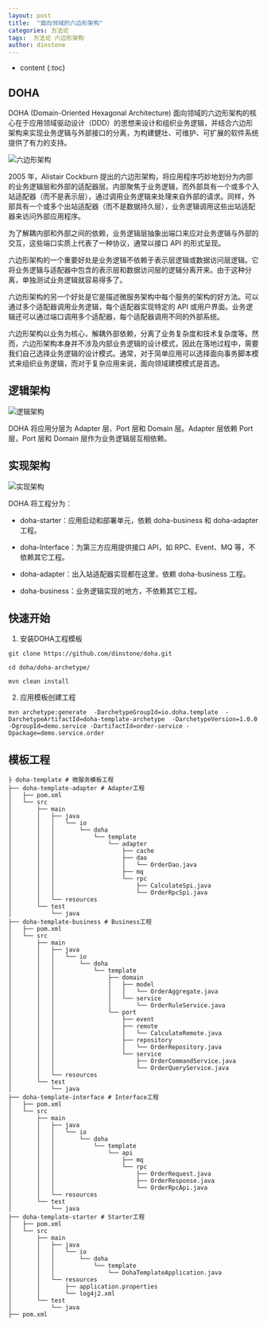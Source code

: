```yaml
---
layout: post
title:  "面向领域的六边形架构"
categories: 方法论
tags:  方法论 六边形架构
author: dinstone
---
```


* content
{:toc}

## DOHA 

DOHA (Domain-Oriented Hexagonal Architecture) 面向领域的六边形架构的核心在于应用领域驱动设计（DDD）的思想来设计和组织业务逻辑，并结合六边形架构来实现业务逻辑与外部接口的分离，为构建健壮、可维护、可扩展的软件系统提供了有力的支持。

![六边形架构]({{site.url}}/img/arch/ha.jpg)

2005 年，Alistair Cockburn 提出的六边形架构，将应用程序巧妙地划分为内部的业务逻辑层和外部的适配器层。内部聚焦于业务逻辑，而外部具有一个或多个入站适配器（而不是表示层），通过调用业务逻辑来处理来自外部的请求。同样，外部具有一个或多个出站适配器（而不是数据持久层），业务逻辑调用这些出站适配器来访问外部应用程序。

为了解耦内部和外部之间的依赖，业务逻辑层抽象出端口来应对业务逻辑与外部的交互，这些端口实质上代表了一种协议，通常以接口 API 的形式呈现。

六边形架构的一个重要好处是业务逻辑不依赖于表示层逻辑或数据访问层逻辑。它将业务逻辑与适配器中包含的表示层和数据访问层的逻辑分离开来。由于这种分离，单独测试业务逻辑就容易得多了。

六边形架构的另一个好处是它是描述微服务架构中每个服务的架构的好方法。可以通过多个适配器调用业务逻辑，每个适配器实现特定的 API 或用户界面。业务逻辑还可以通过端口调用多个适配器，每个适配器调用不同的外部系统。

六边形架构以业务为核心，解耦外部依赖，分离了业务复杂度和技术复杂度等。然而，六边形架构本身并不涉及内部业务逻辑的设计模式，因此在落地过程中，需要我们自己选择业务逻辑的设计模式。通常，对于简单应用可以选择面向事务脚本模式来组织业务逻辑，而对于复杂应用来说，面向领域建模模式是首选。

## 逻辑架构

![逻辑架构]({{site.url}}/img/arch/doha-l.jpg)

DOHA 将应用分层为 Adapter 层、Port 层和 Domain 层。Adapter 层依赖 Port 层，Port 层和 Domain 层作为业务逻辑层互相依赖。

## 实现架构

![实现架构]({{site.url}}/img/arch/doha-p.jpg)

DOHA 将工程分为：

- doha-starter：应用启动和部署单元，依赖 doha-business 和 doha-adapter 工程。

- doha-Interface：为第三方应用提供接口 API，如 RPC、Event、MQ 等，不依赖其它工程。

- doha-adapter：出入站适配器实现都在这里，依赖 doha-business 工程。

- doha-business：业务逻辑实现的地方，不依赖其它工程。

## 快速开始

1. 安装DOHA工程模板

``` shell
git clone https://github.com/dinstone/doha.git

cd doha/doha-archetype/

mvn clean install
```

2. 应用模板创建工程

``` shell
mvn archetype:generate  -DarchetypeGroupId=io.doha.template  -DarchetypeArtifactId=doha-template-archetype  -DarchetypeVersion=1.0.0 -DgroupId=demo.service -DartifactId=order-service -Dpackage=demo.service.order
```

## 模板工程

``` shell
├ doha-template # 微服务模板工程
├── doha-template-adapter # Adapter工程
│   ├── pom.xml
│   └── src
│       ├── main
│       │   ├── java
│       │   │   └── io
│       │   │       └── doha
│       │   │           └── template
│       │   │               └── adapter
│       │   │                   ├── cache
│       │   │                   ├── dao
│       │   │                   │   └── OrderDao.java
│       │   │                   ├── mq
│       │   │                   └── rpc
│       │   │                       ├── CalculateSpi.java
│       │   │                       └── OrderRpcSpi.java
│       │   └── resources
│       └── test
│           └── java
├── doha-template-business # Business工程
│   ├── pom.xml
│   └── src
│       ├── main
│       │   ├── java
│       │   │   └── io
│       │   │       └── doha
│       │   │           └── template
│       │   │               ├── domain
│       │   │               │   ├── model
│       │   │               │   │   └── OrderAggregate.java
│       │   │               │   └── service
│       │   │               │       └── OrderRuleService.java
│       │   │               └── port
│       │   │                   ├── event
│       │   │                   ├── remote
│       │   │                   │   └── CalculateRemote.java
│       │   │                   ├── repository
│       │   │                   │   └── OrderRepository.java
│       │   │                   └── service
│       │   │                       ├── OrderCommandService.java
│       │   │                       └── OrderQueryService.java
│       │   └── resources
│       └── test
│           └── java
├── doha-template-interface # Interface工程
│   ├── pom.xml
│   └── src
│       ├── main
│       │   ├── java
│       │   │   └── io
│       │   │       └── doha
│       │   │           └── template
│       │   │               └── api
│       │   │                   ├── mq
│       │   │                   └── rpc
│       │   │                       ├── OrderRequest.java
│       │   │                       ├── OrderResponse.java
│       │   │                       └── OrderRpcApi.java
│       │   └── resources
│       └── test
│           └── java
├── doha-template-starter # Starter工程
│   ├── pom.xml
│   └── src
│       ├── main
│       │   ├── java
│       │   │   └── io
│       │   │       └── doha
│       │   │           └── template
│       │   │               └── DohaTemplateApplication.java
│       │   └── resources
│       │       ├── application.properties
│       │       └── log4j2.xml
│       └── test
│           └── java
├── pom.xml
```
